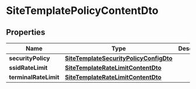 
# SiteTemplatePolicyContentDto

## Properties
Name | Type | Description | Notes
------------ | ------------- | ------------- | -------------
**securityPolicy** | [**SiteTemplateSecurityPolicyConfigDto**](SiteTemplateSecurityPolicyConfigDto.md) |  |  [optional]
**ssidRateLimit** | [**SiteTemplateRateLimitContentDto**](SiteTemplateRateLimitContentDto.md) |  |  [optional]
**terminalRateLimit** | [**SiteTemplateRateLimitContentDto**](SiteTemplateRateLimitContentDto.md) |  |  [optional]




